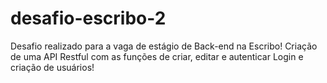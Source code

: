 # desafio-escribo-2
Desafio realizado para a vaga de estágio de Back-end na Escribo! Criação de uma API Restful com as funções de criar, editar e autenticar Login e criação de usuários!
